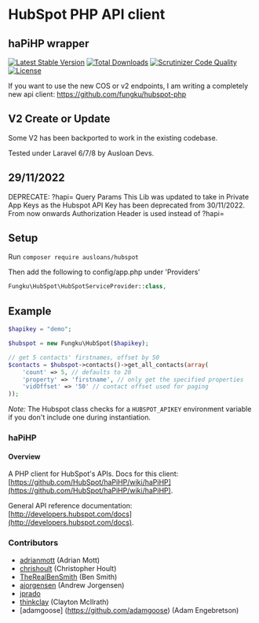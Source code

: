 # HubSpot PHP API client

## haPiHP wrapper

[![Latest Stable Version](https://poser.pugx.org/fungku/hubspot/v/stable.svg)](https://packagist.org/packages/fungku/hubspot) [![Total Downloads](https://img.shields.io/packagist/dt/fungku/hubspot.svg)](https://packagist.org/packages/fungku/hubspot) [![Scrutinizer Code Quality](https://scrutinizer-ci.com/g/fungku/hubspot/badges/quality-score.png?b=master)](https://scrutinizer-ci.com/g/fungku/hubspot/?branch=master) [![License](https://poser.pugx.org/fungku/hubspot/license.svg)](https://packagist.org/packages/fungku/hubspot)

If you want to use the new COS or v2 endpoints, I am writing a completely new api client: https://github.com/fungku/hubspot-php

## V2 Create or Update 
Some V2 has been backported to work in the existing codebase.

Tested under Laravel 6/7/8 by Ausloan Devs.

## 29/11/2022 
DEPRECATE: ?hapi= Query Params
This Lib was updated to take in Private App Keys as the Hubspot API Key has been deprecated from 30/11/2022.
From now onwards Authorization Header is used instead of ?hapi=



## Setup

Run `composer require ausloans/hubspot`

Then add the following to config/app.php under 'Providers'
```php
Fungku\HubSpot\HubSpotServiceProvider::class,
```

## Example


```php
$hapikey = "demo";

$hubspot = new Fungku\HubSpot($hapikey);

// get 5 contacts' firstnames, offset by 50
$contacts = $hubspot->contacts()->get_all_contacts(array(
    'count' => 5, // defaults to 20
    'property' => 'firstname', // only get the specified properties
    'vidOffset' => '50' // contact offset used for paging
));
```

*Note:* The Hubspot class checks for a `HUBSPOT_APIKEY` environment variable if you don't include one during instantiation.


### haPiHP

#### Overview

A PHP client for HubSpot's APIs.  Docs for this client: [https://github.com/HubSpot/haPiHP/wiki/haPiHP](https://github.com/HubSpot/haPiHP/wiki/haPiHP).

General API reference documentation: [http://developers.hubspot.com/docs](http://developers.hubspot.com/docs).

### Contributors

* [adrianmott](https://github.com/adrianmott) (Adrian Mott)
* [chrishoult](https://github.com/chrishoult) (Christopher Hoult)
* [TheRealBenSmith](https://github.com/TheRealBenSmith) (Ben Smith)
* [ajorgensen](https://github.com/ajorgensen) (Andrew Jorgensen)
* [jprado](https://github.com/jprado)
* [thinkclay](https://github.com/thinkclay) (Clayton McIlrath)
* [adamgoose] (https://github.com/adamgoose) (Adam Engebretson)
